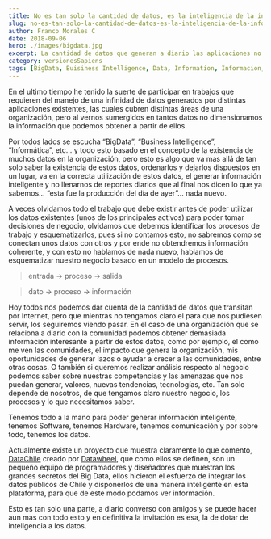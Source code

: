 ```yaml
---
title: No es tan solo la cantidad de datos, es la inteligencia de la información
slug: no-es-tan-solo-la-cantidad-de-datos-es-la-inteligencia-de-la-informacion
author: Franco Morales C
date: 2018-09-06
hero: ./images/bigdata.jpg
excerpt: La cantidad de datos que generan a diario las aplicaciones no es tan sorprendente como cuando logras obtener información inteligente a partir de esto y puedes saber la dirección de tu negocio, emprendimiento o idea.
category: versionesSapiens
tags: [BigData, Buisiness Intelligence, Data, Information, Informacion, Inteligencia]
---
```


En el ultimo tiempo he tenido la suerte de participar en trabajos que requieren del manejo de una infinidad de datos generados por distintas aplicaciones existentes, las cuales cubren distintas áreas de una organización, pero al vernos sumergidos en tantos datos no dimensionamos la información que podemos obtener a partir de ellos.

Por todos lados se escucha “BigData”, “Business Intelligence”, “Informática”, etc... y todo esto basado en el concepto de la existencia de muchos datos en la organización, pero esto es algo que va mas allá de tan solo saber la existencia de estos datos, ordenarlos y dejarlos dispuestos en un lugar, va en la correcta utilización de estos datos, el generar información inteligente y no llenarnos de reportes diarios que al final nos dicen lo que ya sabemos... “esta fue la producción del día de ayer”... nada nuevo.

A veces olvidamos todo el trabajo que debe existir antes de poder utilizar los datos existentes (unos de los principales activos) para poder tomar decisiones de negocio, olvidamos que debemos identificar los procesos de trabajo y esquematizarlos, pues si no contamos esto, no sabremos como se conectan unos datos con otros y por ende no obtendremos información coherente, y con esto no hablamos de nada nuevo, hablamos de esquematizar nuestro negocio basado en un modelo de procesos.

> entrada -> proceso -> salida

> dato -> proceso -> información

Hoy todos nos podemos dar cuenta de la cantidad de datos que transitan por Internet, pero que mientras no tengamos claro el para que nos pudiesen servir, los seguiremos viendo pasar. En el caso de una organización que se relaciona a diario con la comunidad podemos obtener demasiada información interesante a partir de estos datos, como por ejemplo, el como me ven las comunidades, el impacto que genera la organización, mis oportunidades de generar lazos o ayudar a crecer a las comunidades, entre otras cosas. O también si queremos realizar análisis respecto al negocio podemos saber sobre nuestras competencias y las amenazas que nos puedan generar, valores, nuevas tendencias, tecnologías, etc. Tan solo depende de nosotros, de que tengamos claro nuestro negocio, los procesos y lo que necesitamos saber.

Tenemos todo a la mano para poder generar información inteligente, tenemos Software, tenemos Hardware, tenemos comunicación y por sobre todo, tenemos los datos.

Actualmente existe un proyecto que muestra claramente lo que comento, [DataChile](https://es.datachile.io/) creado por [Datawheel](https://www.datawheel.us/), que como ellos se definen, son un pequeño equipo de programadores y diseñadores que muestran los grandes secretos del Big Data, ellos hicieron el esfuerzo de integrar los datos públicos de Chile y disponerlos de una manera inteligente en esta plataforma, para que de este modo podamos ver información.

Esto es tan solo una parte, a diario converso con amigos y se puede hacer aun mas con todo esto y en definitiva la invitación es esa, la de dotar de inteligencia a los datos.